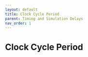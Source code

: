 ```yaml
---
layout: default
title: Clock Cycle Period
parent: Timing and Simulation Delays
nav_order: 1
---
```


# Clock Cycle Period
